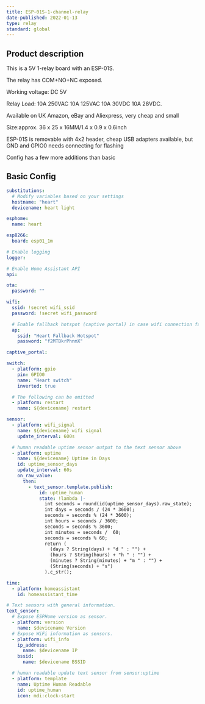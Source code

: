```yaml
---
title: ESP-01S-1-channel-relay
date-published: 2022-01-13
type: relay
standard: global
---
```


## Product description

This is a 5V 1-relay board with an ESP-01S.

The relay has COM+NO+NC exposed.

Working voltage: DC 5V

Relay Load: 10A 250VAC 10A 125VAC 10A 30VDC 10A 28VDC.

Available on UK Amazon, eBay and Aliexpress, very cheap and small

Size:approx. 36 x 25 x 16MM/1.4 x 0.9 x 0.6inch

ESP-01S is removable with 4x2 header, cheap USB adapters available, but GND and GPIO0 needs connecting for flashing

Config has a few more additions than basic

## Basic Config

```yaml
substitutions:
  # Modify variables based on your settings
  hostname: "heart"
  devicename: heart light

esphome:
  name: heart

esp8266:
  board: esp01_1m

# Enable logging
logger:

# Enable Home Assistant API
api:

ota:
  password: ""

wifi:
  ssid: !secret wifi_ssid
  password: !secret wifi_password

  # Enable fallback hotspot (captive portal) in case wifi connection fails
  ap:
    ssid: "Heart Fallback Hotspot"
    password: "f2MTBkrPhnmX"

captive_portal:

switch:
  - platform: gpio
    pin: GPIO0
    name: "Heart switch"
    inverted: true

  # The following can be omitted
  - platform: restart
    name: ${devicename} restart

sensor:
  - platform: wifi_signal
    name: ${devicename} wifi signal
    update_interval: 600s

  # human readable uptime sensor output to the text sensor above
  - platform: uptime
    name: ${devicename} Uptime in Days
    id: uptime_sensor_days
    update_interval: 60s
    on_raw_value:
      then:
        - text_sensor.template.publish:
            id: uptime_human
            state: !lambda |-
              int seconds = round(id(uptime_sensor_days).raw_state);
              int days = seconds / (24 * 3600);
              seconds = seconds % (24 * 3600);
              int hours = seconds / 3600;
              seconds = seconds % 3600;
              int minutes = seconds /  60;
              seconds = seconds % 60;
              return (
                (days ? String(days) + "d " : "") +
                (hours ? String(hours) + "h " : "") +
                (minutes ? String(minutes) + "m " : "") +
                (String(seconds) + "s")
              ).c_str();

time:
  - platform: homeassistant
    id: homeassistant_time

# Text sensors with general information.
text_sensor:
  # Expose ESPHome version as sensor.
  - platform: version
    name: $devicename Version
  # Expose WiFi information as sensors.
  - platform: wifi_info
    ip_address:
      name: $devicename IP
    bssid:
      name: $devicename BSSID

  # human readable update text sensor from sensor:uptime
  - platform: template
    name: Uptime Human Readable
    id: uptime_human
    icon: mdi:clock-start
```
